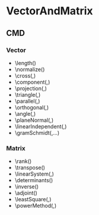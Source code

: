# VectorAndMatrix

## CMD
### Vector
* \length()
* \normalize()
* \cross(,)
* \component(,)
* \projection(,)
* \triangle(,)
* \parallel(,)
* \orthogonal(,)
* \angle(,)
* \planeNormal(,)
* \linearIndependent(,)
* \gramSchmidt(,...)

### Matrix
* \rank()
* \transpose()
* \linearSystem(,)
* \determinants()
* \inverse()
* \adjoint()
* \leastSquare(,)
* \powerMethod(,)
